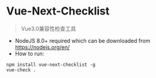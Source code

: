 # Vue-Next-Checklist
> Vue3.0兼容性检查工具



- NodeJS 8.0+ required which can be downloaded from https://nodejs.org/en/
- How to run:

```
npm install vue-next-checklist -g
vue-check .
```



